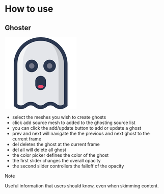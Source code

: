 # How to use

## Ghoster
!['ghost screen capture'](assets/Ghoster.PNG)
* select the meshes you wish to create ghosts
* click add source mesh to added to the ghosting source list
* you can click the add/update button to add or update a ghost
* prev and next will navigate the the previous and next ghost to the current frame
* del deletes the ghost at the current frame
* del all will delete all ghost
* the color picker defines the color of the ghost
* the first slider changes the overall opacity
* the second slider controllers the falloff of the opacity

> [!NOTE]
> Useful information that users should know, even when skimming content.